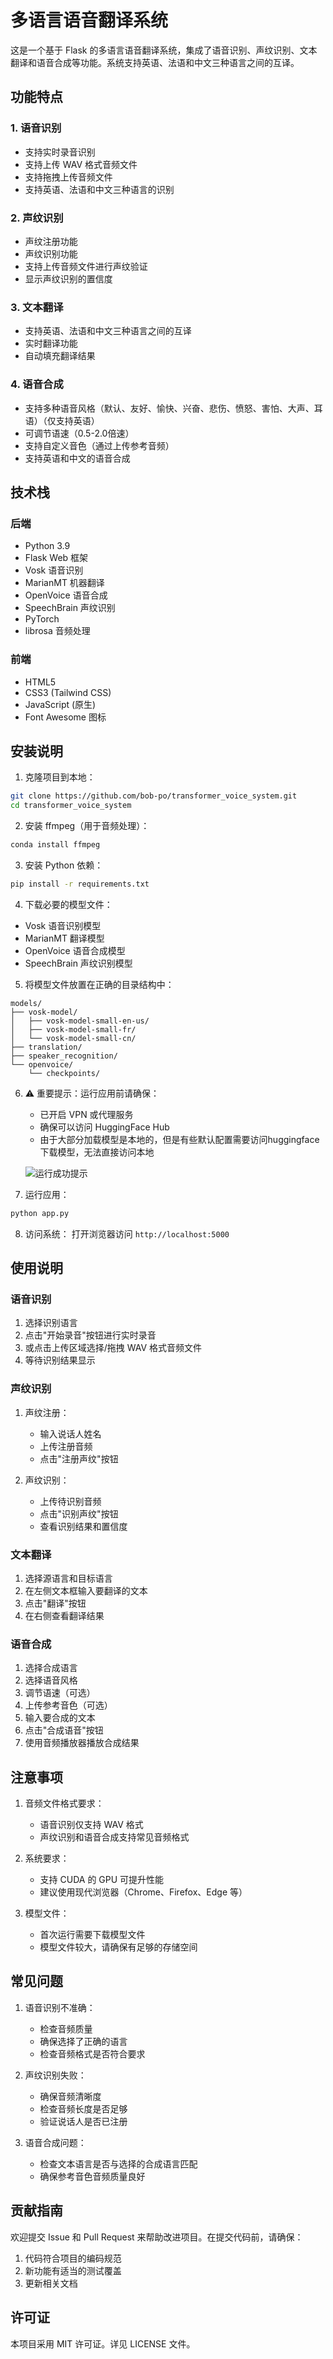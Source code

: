 # 多语言语音翻译系统

这是一个基于 Flask 的多语言语音翻译系统，集成了语音识别、声纹识别、文本翻译和语音合成等功能。系统支持英语、法语和中文三种语言之间的互译。

## 功能特点

### 1. 语音识别
- 支持实时录音识别
- 支持上传 WAV 格式音频文件
- 支持拖拽上传音频文件
- 支持英语、法语和中文三种语言的识别

### 2. 声纹识别
- 声纹注册功能
- 声纹识别功能
- 支持上传音频文件进行声纹验证
- 显示声纹识别的置信度

### 3. 文本翻译
- 支持英语、法语和中文三种语言之间的互译
- 实时翻译功能
- 自动填充翻译结果

### 4. 语音合成
- 支持多种语音风格（默认、友好、愉快、兴奋、悲伤、愤怒、害怕、大声、耳语）（仅支持英语）
- 可调节语速（0.5-2.0倍速）
- 支持自定义音色（通过上传参考音频）
- 支持英语和中文的语音合成

## 技术栈

### 后端
- Python 3.9
- Flask Web 框架
- Vosk 语音识别
- MarianMT 机器翻译
- OpenVoice 语音合成
- SpeechBrain 声纹识别
- PyTorch
- librosa 音频处理

### 前端
- HTML5
- CSS3 (Tailwind CSS)
- JavaScript (原生)
- Font Awesome 图标

## 安装说明

1. 克隆项目到本地：
```bash
git clone https://github.com/bob-po/transformer_voice_system.git
cd transformer_voice_system
```

2. 安装 ffmpeg（用于音频处理）：
```bash
conda install ffmpeg
```

3. 安装 Python 依赖：
```bash
pip install -r requirements.txt
```

4. 下载必要的模型文件：
- Vosk 语音识别模型
- MarianMT 翻译模型
- OpenVoice 语音合成模型
- SpeechBrain 声纹识别模型

5. 将模型文件放置在正确的目录结构中：
```
models/
├── vosk-model/
│   ├── vosk-model-small-en-us/
│   ├── vosk-model-small-fr/
│   └── vosk-model-small-cn/
├── translation/
├── speaker_recognition/
└── openvoice/
    └── checkpoints/
```

6. ⚠️ 重要提示：运行应用前请确保：
   - 已开启 VPN 或代理服务
   - 确保可以访问 HuggingFace Hub
   - 由于大部分加载模型是本地的，但是有些默认配置需要访问huggingface下载模型，无法直接访问本地
   
   ![运行成功提示](imgs/warnings.png)

7. 运行应用：
```bash
python app.py
```

8. 访问系统：
打开浏览器访问 `http://localhost:5000`

## 使用说明

### 语音识别
1. 选择识别语言
2. 点击"开始录音"按钮进行实时录音
3. 或点击上传区域选择/拖拽 WAV 格式音频文件
4. 等待识别结果显示

### 声纹识别
1. 声纹注册：
   - 输入说话人姓名
   - 上传注册音频
   - 点击"注册声纹"按钮

2. 声纹识别：
   - 上传待识别音频
   - 点击"识别声纹"按钮
   - 查看识别结果和置信度

### 文本翻译
1. 选择源语言和目标语言
2. 在左侧文本框输入要翻译的文本
3. 点击"翻译"按钮
4. 在右侧查看翻译结果

### 语音合成
1. 选择合成语言
2. 选择语音风格
3. 调节语速（可选）
4. 上传参考音色（可选）
5. 输入要合成的文本
6. 点击"合成语音"按钮
7. 使用音频播放器播放合成结果

## 注意事项

1. 音频文件格式要求：
   - 语音识别仅支持 WAV 格式
   - 声纹识别和语音合成支持常见音频格式

2. 系统要求：
   - 支持 CUDA 的 GPU 可提升性能
   - 建议使用现代浏览器（Chrome、Firefox、Edge 等）

3. 模型文件：
   - 首次运行需要下载模型文件
   - 模型文件较大，请确保有足够的存储空间

## 常见问题

1. 语音识别不准确：
   - 检查音频质量
   - 确保选择了正确的语言
   - 检查音频格式是否符合要求

2. 声纹识别失败：
   - 确保音频清晰度
   - 检查音频长度是否足够
   - 验证说话人是否已注册

3. 语音合成问题：
   - 检查文本语言是否与选择的合成语言匹配
   - 确保参考音色音频质量良好

## 贡献指南

欢迎提交 Issue 和 Pull Request 来帮助改进项目。在提交代码前，请确保：

1. 代码符合项目的编码规范
2. 新功能有适当的测试覆盖
3. 更新相关文档

## 许可证

本项目采用 MIT 许可证。详见 LICENSE 文件。 
